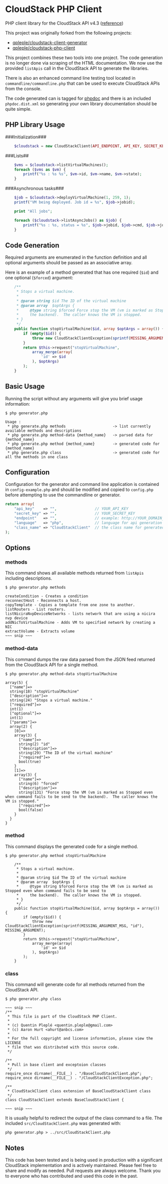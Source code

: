 CloudStack PHP Client
=====================

PHP client library for the CloudStack API v4.3 ([reference](https://cloudstack.apache.org/docs/api/apidocs-4.3/TOC_User.html))

This project was originally forked from the following projects:
  * [qpleple/cloudstack-client-generator](https://github.com/qpleple/cloudstack-client-generator)
  * [qpleple/cloudstack-php-client](https://github.com/qpleple/cloudstack-php-client)

This project combines these two tools into one project.  The code generation is no longer done via scraping of the HTML documentation.  We now use the provided ```listApis``` call in the CloudStack API to generate the libraries.

There is also an enhanced command line testing tool located in `commandline/commandline.php` that can be used to execute CloudStack APIs from the console.

The code generated can is tagged for [phpdoc](https://github.com/phpDocumentor/phpDocumentor2) and there is an included `phpdoc.dist.xml` so generating your own library documentation should be quite simple.

PHP Library Usage
-----------------

###Initialization###

```php
    $cloudstack = new CloudStackClient(API_ENDPOINT, API_KEY, SECRET_KEY);
```

###Lists##

```php
    $vms = $cloudstack->listVirtualMachines();
    foreach ($vms as $vm) {
        printf("%s : %s %s", $vm->id, $vm->name, $vm->state);
    }
```

###Asynchronous tasks###

```php
    $job = $cloudstack->deployVirtualMachine(1, 259, 1);
    printf("VM being deployed. Job id = %s", $job->jobid);

    print "All jobs";

    foreach ($cloudstack->listAsyncJobs() as $job) {
        printf("%s : %s, status = %s", $job->jobid, $job->cmd, $job->jobstatus);
    }
```

Code Generation
---------------

Required arguments are enumerated in the function definition and all optional arguments should be passed as an associative array.

Here is an example of a method generated that has one required (`$id`) and one optional (`$forced`) argument:

```php
    /**
     * Stops a virtual machine.
     *
     * @param string $id The ID of the virtual machine
     * @param array  $optArgs {
     *     @type string $forced Force stop the VM (vm is marked as Stopped even when command fails to be send to
     *     the backend).  The caller knows the VM is stopped.
     * }
     */
    public function stopVirtualMachine($id, array $optArgs = array()) {
        if (empty($id)) {
            throw new CloudStackClientException(sprintf(MISSING_ARGUMENT_MSG, "id"), MISSING_ARGUMENT);
        }
        return $this->request("stopVirtualMachine",
            array_merge(array(
                'id' => $id
            ), $optArgs)
        );
    }
```

Basic Usage
-----------

Running the script without any arguments will give you brief usage information:

    $ php generator.php

    Usage :
     * php generate.php methods                     -> list currently available methods and descriptions
     * php generate.php method-data {method_name}   -> parsed data for {method_name}
     * php generate.php method {method_name}        -> generated code for {method_name}
     * php generate.php class                       -> generated code for all the methods in one class


Configuration
-------------

Configuration for the generator and command line application is contained in `config-example.php` and should be modified and copied to `config.php` before attempting to use the commandline or generator.

```php
return array(
    "api_key"    => "",                 // YOUR_API_KEY
    "secret_key" => "",                 // YOUR_SECRET_KEY
    "endpoint"   => "",                 // example: http://YOUR_DOMAIN_NAME/client/api
    "language"   => "php",              // language for api generation (php or python)
    "class_name" => "CloudStackClient"  // the class name for generated code
);
```

Options
-------

### methods ###

This command shows all available methods returned from ```listApis``` including descriptions.

    $ php generator.php methods

    createCondition - Creates a condition
    reconnectHost - Reconnects a host.
    copyTemplate - Copies a template from one zone to another.
    listRouters - List routers.
    listNiciraNvpDeviceNetworks - lists network that are using a nicira nvp device
    addNicToVirtualMachine - Adds VM to specified network by creating a NIC
    extractVolume - Extracts volume
    ~~~ snip ~~~

### method-data ###

This command dumps the raw data parsed from the JSON feed returned from the CloudStack API for a single method.

    $ php generator.php method-data stopVirtualMachine

    array(5) {
      ["name"]=>
      string(18) "stopVirtualMachine"
      ["description"]=>
      string(24) "Stops a virtual machine."
      ["required"]=>
      int(1)
      ["optional"]=>
      int(1)
      ["params"]=>
      array(2) {
        [0]=>
        array(3) {
          ["name"]=>
          string(2) "id"
          ["description"]=>
          string(29) "The ID of the virtual machine"
          ["required"]=>
          bool(true)
        }
        [1]=>
        array(3) {
          ["name"]=>
          string(6) "forced"
          ["description"]=>
          string(131) "Force stop the VM (vm is marked as Stopped even when command fails to be send to the backend).  The caller knows the VM is stopped."
          ["required"]=>
          bool(false)
        }
      }
    }

### method ###

This command displays the generated code for a single method.

    $ php generator.php method stopVirtualMachine

        /**
         * Stops a virtual machine.
         *
         * @param string $id The ID of the virtual machine
         * @param array  $optArgs {
         *     @type string $forced Force stop the VM (vm is marked as Stopped even when command fails to be send to
         *     the backend).  The caller knows the VM is stopped.
         * }
         */
        public function stopVirtualMachine($id, array $optArgs = array()) {
            if (empty($id)) {
                throw new CloudStackClientException(sprintf(MISSING_ARGUMENT_MSG, "id"), MISSING_ARGUMENT);
            }
            return $this->request("stopVirtualMachine",
                array_merge(array(
                    'id' => $id
                ), $optArgs)
            );
        }

### class ###

This command will generate code for all methods returned from the CloudStack API.

    $ php generator.php class

    ~~~ snip ~~~
    /**
     * This file is part of the CloudStack PHP Client.
     *
     * (c) Quentin Pleplé <quentin.pleple@gmail.com>
     * (c) Aaron Hurt <ahurt@anbcs.com>
     *
     * For the full copyright and license information, please view the LICENSE
     * file that was distributed with this source code.
     */

    /**
     * Pull in base client and exceptoion classes
     */
    require_once dirname(__FILE__) . "/BaseCloudStackClient.php";
    require_once dirname(__FILE__) . "/CloudStackClientException.php";

    /**
     * CloudStackClient class extension of BaseCloudStackClient class
     */
    class CloudStackClient extends BaseCloudStackClient {

    ~~~ snip ~~~

It is usually helpful to redirect the output of the class command to a file.  The included `src/CloudStackClient.php` was generated with:

    php generator.php > ../src/CloudStackClient.php

Notes
-----

This code has been tested and is being used in production with a significant CloudStack implementation and is actively maintained.  Please feel free to share and modify as needed.  Pull requests are always welcome.  Thank you to everyone who has contributed and used this code in the past.
